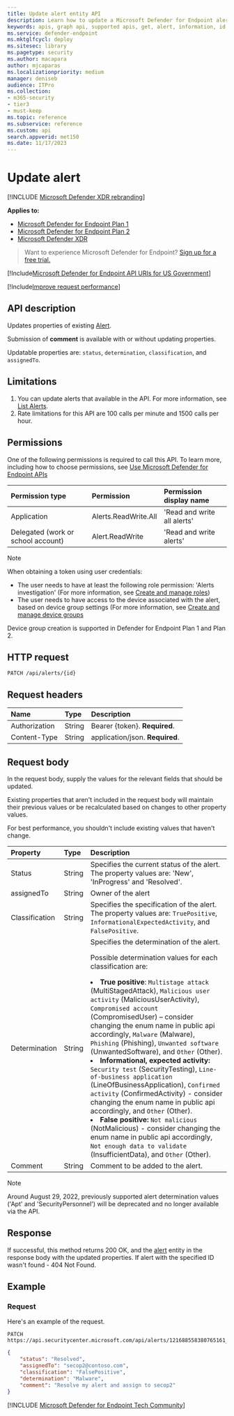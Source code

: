 ```yaml
---
title: Update alert entity API
description: Learn how to update a Microsoft Defender for Endpoint alert by using this API. You can update the status, determination, classification, and assignedTo properties.
keywords: apis, graph api, supported apis, get, alert, information, id
ms.service: defender-endpoint
ms.mktglfcycl: deploy
ms.sitesec: library
ms.pagetype: security
ms.author: macapara
author: mjcaparas
ms.localizationpriority: medium
manager: deniseb
audience: ITPro
ms.collection: 
- m365-security
- tier3
- must-keep
ms.topic: reference
ms.subservice: reference
ms.custom: api
search.appverid: met150
ms.date: 11/17/2023
---
```


# Update alert

[!INCLUDE [Microsoft Defender XDR rebranding](../../../includes/microsoft-defender.md)]

**Applies to:**
- [Microsoft Defender for Endpoint Plan 1](https://go.microsoft.com/fwlink/?linkid=2154037)
- [Microsoft Defender for Endpoint Plan 2](https://go.microsoft.com/fwlink/?linkid=2154037)
- [Microsoft Defender XDR](https://go.microsoft.com/fwlink/?linkid=2118804)

> Want to experience Microsoft Defender for Endpoint? [Sign up for a free trial.](https://signup.microsoft.com/create-account/signup?products=7f379fee-c4f9-4278-b0a1-e4c8c2fcdf7e&ru=https://aka.ms/MDEp2OpenTrial?ocid=docs-wdatp-exposedapis-abovefoldlink)

[!Include[Microsoft Defender for Endpoint API URIs for US Government](../../../includes/microsoft-defender-api-usgov.md)]

[!Include[Improve request performance](../../../includes/improve-request-performance.md)]

## API description
Updates properties of existing [Alert](alerts.md).

Submission of **comment** is available with or without updating properties.

Updatable properties are: `status`, `determination`, `classification`, and `assignedTo`.

## Limitations

1. You can update alerts that available in the API. For more information, see [List Alerts](get-alerts.md).
2. Rate limitations for this API are 100 calls per minute and 1500 calls per hour.

## Permissions

One of the following permissions is required to call this API. To learn more, including how to choose permissions, see [Use Microsoft Defender for Endpoint APIs](apis-intro.md)

Permission type|Permission|Permission display name
:---|:---|:---
Application|Alerts.ReadWrite.All|'Read and write all alerts'
Delegated (work or school account)|Alert.ReadWrite|'Read and write alerts'

> [!NOTE]
> When obtaining a token using user credentials:
>
> - The user needs to have at least the following role permission: 'Alerts investigation' (For more information, see [Create and manage roles](../user-roles.md))
> - The user needs to have access to the device associated with the alert, based on device group settings (For more information, see [Create and manage device groups](../machine-groups.md)
>
> Device group creation is supported in Defender for Endpoint Plan 1 and Plan 2.

## HTTP request

```http
PATCH /api/alerts/{id}
```

## Request headers

Name|Type|Description
:---|:---|:---
Authorization|String|Bearer {token}. **Required**.
Content-Type|String|application/json. **Required**.

## Request body

In the request body, supply the values for the relevant fields that should be updated.

Existing properties that aren't included in the request body will maintain their previous values or be recalculated based on changes to other property values.

For best performance, you shouldn't include existing values that haven't change.

Property|Type|Description|
:---|:---|:---
Status|String|Specifies the current status of the alert. The property values are: 'New', 'InProgress' and 'Resolved'.|
assignedTo|String|Owner of the alert|
Classification|String|Specifies the specification of the alert. The property values are: `TruePositive`, `InformationalExpectedActivity`, and `FalsePositive`.|
Determination|String|Specifies the determination of the alert. <p>Possible determination values for each classification are: <br><li> <b>True positive</b>: `Multistage attack` (MultiStagedAttack), `Malicious user activity` (MaliciousUserActivity), `Compromised account` (CompromisedUser) – consider changing the enum name in public api accordingly, `Malware` (Malware), `Phishing` (Phishing), `Unwanted software` (UnwantedSoftware), and `Other` (Other). <li> <b>Informational, expected activity:</b> `Security test` (SecurityTesting), `Line-of-business application` (LineOfBusinessApplication), `Confirmed activity` (ConfirmedActivity) - consider changing the enum name in public api accordingly, and `Other` (Other). <li>  <b>False positive:</b> `Not malicious` (NotMalicious) - consider changing the enum name in public api accordingly, `Not enough data to validate` (InsufficientData), and `Other` (Other).|
Comment|String|Comment to be added to the alert.|

> [!NOTE]
> Around August 29, 2022, previously supported alert determination values ('Apt' and 'SecurityPersonnel') will be deprecated and no longer available via the API.

## Response

If successful, this method returns 200 OK, and the [alert](alerts.md) entity in the response body with the updated properties. If alert with the specified ID wasn't found - 404 Not Found.

## Example

### Request

Here's an example of the request.

```http
PATCH https://api.securitycenter.microsoft.com/api/alerts/121688558380765161_2136280442
```

```json
{
    "status": "Resolved",
    "assignedTo": "secop2@contoso.com",
    "classification": "FalsePositive",
    "determination": "Malware",
    "comment": "Resolve my alert and assign to secop2"
}
```
[!INCLUDE [Microsoft Defender for Endpoint Tech Community](../../../includes/defender-mde-techcommunity.md)]

